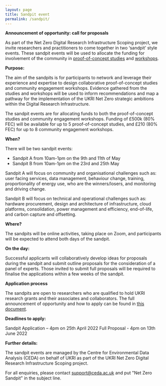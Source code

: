 ```yaml
---
layout: page
title: Sandpit event 
permalink: /sandpit/
---
```


**Announcement of opportunity: call for proposals**  

As part of the Net Zero Digital Research Infrastructure Scoping project, we invite researchers and practitioners to come together in two ‘sandpit’ style events. These sandpit events will be used to allocate the funding for involvement of the community in [proof-of-concept studies](/proof-of-concept/) and [workshops](/workshops/).

**Purpose:**

The aim of the sandpits is for participants to network and leverage their experience and expertise to design collaborative proof-of-concept studies and community engagement workshops. Evidence gathered from the studies and workshops will be used to inform recommendations and map a pathway for the implementation of the UKRI Net Zero strategic ambitions within the Digital Research Infrastructure.   

The sandpit events are for allocating funds to both the proof-of-concept studies and community engagement workshops. Funding of £500k (80% FEC) will be available for up to 5 proof-of-concept studies, and £210 (80% FEC) for up to 8 community engagement workshops. 

**When?**

There will be two sandpit events: 

* Sandpit A from 10am-1pm on the 9th and 11th of May
* Sandpit B from 10am-1pm on the 23rd and 25th May

Sandpit A will focus on community and organisational challenges such as: user facing services, data management, behaviour change, training, proportionality of energy use, who are the winners/losers, and monitoring and driving change.  

Sandpit B will focus on technical and operational challenges such as: hardware procurement, design and architecture of infrastructure, cloud platforms, consolidation, power management and efficiency, end-of-life, and carbon capture and offsetting. 

**Where?**

The sandpits will be online activities, taking place on Zoom, and participants will be expected to attend both days of the sandpit.   

**On the day:**

Successful applicants will collaboratively develop ideas for proposals during the sandpit and submit outline proposals for the consideration of a panel of experts. Those invited to submit full proposals will be required to finalise the applications within a few weeks of the sandpit. 

**Application process**

The sandpits are open to researchers who are qualified to hold UKRI research grants and their associates and collaborators. The full announcement of opportunity and how to apply can be found in [this document](https://doi.org/10.5281/zenodo.6394480).  

**Deadlines to apply:**  

Sandpit Application – 4pm on 25th April 2022 
Full Proposal - 4pm on 13th June 2022 

**Further details:** 

The sandpit events are managed by the Centre for Environmental Data Analysis (CEDA) on behalf of UKRI as part of the UKRI Net Zero Digital Research Infrastructure Scoping project. 

For all enquiries, please contact support@ceda.ac.uk  and put "Net Zero Sandpit" in the subject line. 
